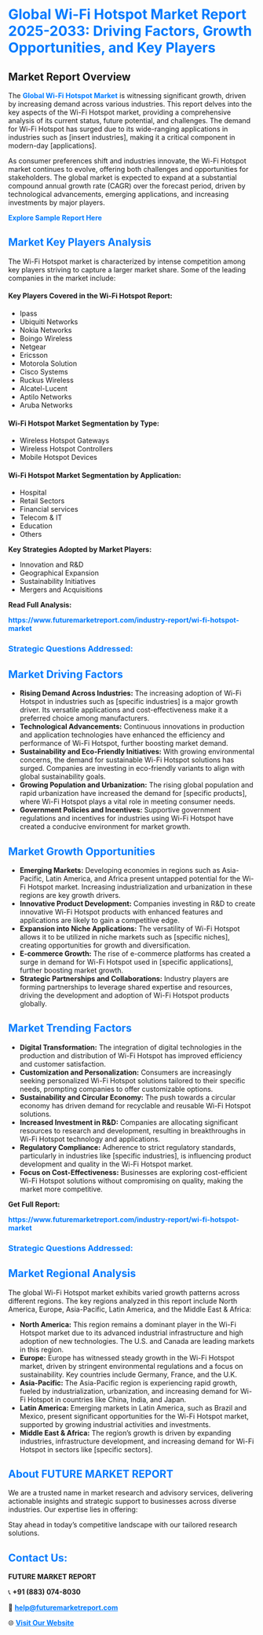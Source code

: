 <h1 style="color: #007BFF;">Global Wi-Fi Hotspot Market Report 2025-2033: Driving Factors, Growth Opportunities, and Key Players</h1>

<section id="overview">
<h2>Market Report Overview</h2>
<p>The <a href="https://www.futuremarketreport.com/industry-report/wi-fi-hotspot-market" style="color: #007BFF; text-decoration: none;"><strong>Global Wi-Fi Hotspot Market</strong></a> is witnessing significant growth, driven by increasing demand across various industries. This report delves into the key aspects of the Wi-Fi Hotspot market, providing a comprehensive analysis of its current status, future potential, and challenges. The demand for Wi-Fi Hotspot has surged due to its wide-ranging applications in industries such as [insert industries], making it a critical component in modern-day [applications].</p>
<p>As consumer preferences shift and industries innovate, the Wi-Fi Hotspot market continues to evolve, offering both challenges and opportunities for stakeholders. The global market is expected to expand at a substantial compound annual growth rate (CAGR) over the forecast period, driven by technological advancements, emerging applications, and increasing investments by major players.</p>
</section>

<section id="overview">
<p><a href="https://www.futuremarketreport.com/request-sample/reportId=105345" style="color: #007BFF; text-decoration: none;"><strong>Explore Sample Report Here</strong></a></p>
</section>

<section id="key-players">
<h2 style="color: #007BFF;">Market Key Players Analysis</h2>
<p>The Wi-Fi Hotspot market is characterized by intense competition among key players striving to capture a larger market share. Some of the leading companies in the market include:</p>
<h4>Key Players Covered in the Wi-Fi Hotspot Report:</h4>
<ul><li>Ipass</li><li>Ubiquiti Networks</li><li>Nokia Networks</li><li>Boingo Wireless</li><li>Netgear</li><li>Ericsson</li><li>Motorola Solution</li><li>Cisco Systems</li><li>Ruckus Wireless</li><li>Alcatel-Lucent</li><li>Aptilo Networks</li><li>Aruba Networks</li></ul>
<h4>Wi-Fi Hotspot Market Segmentation by Type:</h4>
<ul><li>Wireless Hotspot Gateways</li><li>Wireless Hotspot Controllers</li><li>Mobile Hotspot Devices</li></ul>

<h4>Wi-Fi Hotspot Market Segmentation by Application:</h4>
<ul><li>Hospital</li><li>Retail Sectors</li><li>Financial services</li><li>Telecom &amp; IT</li><li>Education</li><li>Others</li></ul>
<p><strong>Key Strategies Adopted by Market Players:</strong></p>
<ul>
<li>Innovation and R&D</li>
<li>Geographical Expansion</li>
<li>Sustainability Initiatives</li>
<li>Mergers and Acquisitions</li>
</ul>
</section>

<section>
<p><strong>Read Full Analysis: </strong></p><a href="https://www.futuremarketreport.com/industry-report/wi-fi-hotspot-market" style="color: #007BFF; text-decoration: none;"><strong>https://www.futuremarketreport.com/industry-report/wi-fi-hotspot-market</strong></a>
<h3 style="color: #007BFF;">Strategic Questions Addressed:</h3>
</section>

<section id="driving-factors">
<h2 style="color: #007BFF;">Market Driving Factors</h2>
<ul>
<li><strong>Rising Demand Across Industries:</strong> The increasing adoption of Wi-Fi Hotspot in industries such as [specific industries] is a major growth driver. Its versatile applications and cost-effectiveness make it a preferred choice among manufacturers.</li>
<li><strong>Technological Advancements:</strong> Continuous innovations in production and application technologies have enhanced the efficiency and performance of Wi-Fi Hotspot, further boosting market demand.</li>
<li><strong>Sustainability and Eco-Friendly Initiatives:</strong> With growing environmental concerns, the demand for sustainable Wi-Fi Hotspot solutions has surged. Companies are investing in eco-friendly variants to align with global sustainability goals.</li>
<li><strong>Growing Population and Urbanization:</strong> The rising global population and rapid urbanization have increased the demand for [specific products], where Wi-Fi Hotspot plays a vital role in meeting consumer needs.</li>
<li><strong>Government Policies and Incentives:</strong> Supportive government regulations and incentives for industries using Wi-Fi Hotspot have created a conducive environment for market growth.</li>
</ul>
</section>

<section id="growth-opportunities">
<h2 style="color: #007BFF;">Market Growth Opportunities</h2>
<ul>
<li><strong>Emerging Markets:</strong> Developing economies in regions such as Asia-Pacific, Latin America, and Africa present untapped potential for the Wi-Fi Hotspot market. Increasing industrialization and urbanization in these regions are key growth drivers.</li>
<li><strong>Innovative Product Development:</strong> Companies investing in R&D to create innovative Wi-Fi Hotspot products with enhanced features and applications are likely to gain a competitive edge.</li>
<li><strong>Expansion into Niche Applications:</strong> The versatility of Wi-Fi Hotspot allows it to be utilized in niche markets such as [specific niches], creating opportunities for growth and diversification.</li>
<li><strong>E-commerce Growth:</strong> The rise of e-commerce platforms has created a surge in demand for Wi-Fi Hotspot used in [specific applications], further boosting market growth.</li>
<li><strong>Strategic Partnerships and Collaborations:</strong> Industry players are forming partnerships to leverage shared expertise and resources, driving the development and adoption of Wi-Fi Hotspot products globally.</li>
</ul>
</section>

<section id="trending-factors">
<h2 style="color: #007BFF;">Market Trending Factors</h2>
<ul>
<li><strong>Digital Transformation:</strong> The integration of digital technologies in the production and distribution of Wi-Fi Hotspot has improved efficiency and customer satisfaction.</li>
<li><strong>Customization and Personalization:</strong> Consumers are increasingly seeking personalized Wi-Fi Hotspot solutions tailored to their specific needs, prompting companies to offer customizable options.</li>
<li><strong>Sustainability and Circular Economy:</strong> The push towards a circular economy has driven demand for recyclable and reusable Wi-Fi Hotspot solutions.</li>
<li><strong>Increased Investment in R&D:</strong> Companies are allocating significant resources to research and development, resulting in breakthroughs in Wi-Fi Hotspot technology and applications.</li>
<li><strong>Regulatory Compliance:</strong> Adherence to strict regulatory standards, particularly in industries like [specific industries], is influencing product development and quality in the Wi-Fi Hotspot market.</li>
<li><strong>Focus on Cost-Effectiveness:</strong> Businesses are exploring cost-efficient Wi-Fi Hotspot solutions without compromising on quality, making the market more competitive.</li>
</ul>
</section>

<section>
<p><strong>Get Full Report: </strong></p><a href="https://www.futuremarketreport.com/industry-report/wi-fi-hotspot-market" style="color: #007BFF; text-decoration: none;"><strong>https://www.futuremarketreport.com/industry-report/wi-fi-hotspot-market</strong></a>
<h3 style="color: #007BFF;">Strategic Questions Addressed:</h3>
</section>


<section id="regional-analysis">
<h2 style="color: #007BFF;">Market Regional Analysis</h2>
<p>The global Wi-Fi Hotspot market exhibits varied growth patterns across different regions. The key regions analyzed in this report include North America, Europe, Asia-Pacific, Latin America, and the Middle East & Africa:</p>
<ul>
<li><strong>North America:</strong> This region remains a dominant player in the Wi-Fi Hotspot market due to its advanced industrial infrastructure and high adoption of new technologies. The U.S. and Canada are leading markets in this region.</li>
<li><strong>Europe:</strong> Europe has witnessed steady growth in the Wi-Fi Hotspot market, driven by stringent environmental regulations and a focus on sustainability. Key countries include Germany, France, and the U.K.</li>
<li><strong>Asia-Pacific:</strong> The Asia-Pacific region is experiencing rapid growth, fueled by industrialization, urbanization, and increasing demand for Wi-Fi Hotspot in countries like China, India, and Japan.</li>
<li><strong>Latin America:</strong> Emerging markets in Latin America, such as Brazil and Mexico, present significant opportunities for the Wi-Fi Hotspot market, supported by growing industrial activities and investments.</li>
<li><strong>Middle East & Africa:</strong> The region’s growth is driven by expanding industries, infrastructure development, and increasing demand for Wi-Fi Hotspot in sectors like [specific sectors].</li>
</ul>
</section>

<footer>
<h2 style="color: #007BFF;">About FUTURE MARKET REPORT</h2>
<p>We are a trusted name in market research and advisory services, delivering actionable insights and strategic support to businesses across diverse industries. Our expertise lies in offering:</p>

<p>Stay ahead in today’s competitive landscape with our tailored research solutions.</p>

<h2 style="color: #007BFF;">Contact Us:</h2>
<p><strong>FUTURE MARKET REPORT</strong></p>
<p>📞 <strong>+91 (883) 074-8030</strong></p>
<p>📧 <strong><a href="mailto:help@futuremarketreport.com" style="color: #007BFF;">help@futuremarketreport.com</a></strong></p>
<p>🌐 <strong><a href="https://www.futuremarketreport.com/" style="color: #007BFF;">Visit Our Website</a></strong></p>
</footer>